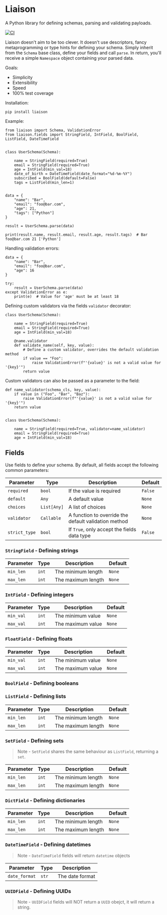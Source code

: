 # Liaison

A Python library for defining schemas, parsing and validating payloads.

[![CI](https://github.com/Julian-Nash/liaison/actions/workflows/main.yml/badge.svg?branch=master)](https://github.com/Julian-Nash/liaison/actions/workflows/main.yml)

Liaison doesn't aim to be too clever. It doesn't use descriptors, fancy metaprogramming or type hints for defining 
your schema. Simply inherit from the `Schema` base class, define your fields and call `parse`. In return, you'll 
receive a simple `Namespace` object containing your parsed data.

Goals:

- Simplicity
- Extensibility
- Speed
- 100% test coverage

Installation:

```shell
pip install liaison
```

Example:

```py3
from liaison import Schema, ValidationError
from liaison.fields import StringField, IntField, BoolField, ListField, DateTimeField


class UserSchema(Schema):

    name = StringField(required=True)
    email = StringField(required=True)
    age = IntField(min_val=18)
    date_of_birth = DateTimeField(date_format="%d-%m-%Y")
    subscribed = BoolField(default=False)
    tags = ListField(min_len=1)


data = {
    "name": "Bar",
    "email": "foo@bar.com",
    "age": 21,
    "tags": ["Python"]
}

result = UserSchema.parse(data)

print(result.name, result.email, result.age, result.tags)  # Bar foo@bar.com 21 ['Python']
```

Handling validation errors:

```py3
data = {
    "name": "Bar",
    "email": "foo@bar.com",
    "age": 16
}

try:
    result = UserSchema.parse(data)
except ValidationError as e:
    print(e)  # Value for 'age' must be at least 18
```

Defining custom validators via the fields `validator` decorator:

```py3
class UserSchema(Schema):

    name = StringField(required=True)
    email = StringField(required=True)
    age = IntField(min_val=18)

    @name.validator
    def validate_name(self, key, value):
        # Define a custom validator, overrides the default validation method
        if value == "Foo":
            raise ValidationError(f"'{value}' is not a valid value for '{key}'")
        return value
```

Custom validators can also be passed as a parameter to the field:

```py3
def name_validator(schema_cls, key, value):
    if value in ("Foo", "Bar", "Baz"):
        raise ValidationError(f"'{value}' is not a valid value for '{key}'")
    return value


class UserSchema(Schema):

    name = StringField(required=True, validator=name_validator)
    email = StringField(required=True)
    age = IntField(min_val=18)
```

## Fields

Use fields to define your schema. By default, all fields accept the following common parameters:

| Parameter | Type | Description | Default |
| --------- | ---- | ----------- | ------- |
| `required` | `bool` | If the value is required | `False` |
| `default` | `Any` | A default value  | `None` |
| `choices` | `List[Any]` | A list of choices  | `None` |
| `validator` | `Callable` | A function to override the default validation method  | `None` |
| `strict_type` | `bool` | If `True`, only accept the fields data type  | `False` |

### `StringField` - Defining strings

| Parameter | Type | Description | Default |
| --------- | ---- | ----------- | ------- |
| `min_len` | `int` | The minimum length | `None` |
| `max_len` | `int` | The maximum length | `None` |

### `IntField` - Defining integers

| Parameter | Type | Description | Default |
| --------- | ---- | ----------- | ------- |
| `min_val` | `int` | The minimum value | `None` |
| `max_val` | `int` | The maximum value | `None` |

### `FloatField` - Defining floats

| Parameter | Type | Description | Default |
| --------- | ---- | ----------- | ------- |
| `min_val` | `int` | The minimum value | `None` |
| `max_val` | `int` | The maximum value | `None` |

### `BoolField` - Defining booleans

### `ListField` - Defining lists

| Parameter | Type | Description | Default |
| --------- | ---- | ----------- | ------- |
| `min_len` | `int` | The minimum length | `None` |
| `max_len` | `int` | The maximum length | `None` |

### `SetField` - Defining sets

> Note - `SetField` shares the same behaviour as `ListField`, returning a `set`.

| Parameter | Type | Description | Default |
| --------- | ---- | ----------- | ------- |
| `min_len` | `int` | The minimum length | `None` |
| `max_len` | `int` | The maximum length | `None` |

### `DictField` - Defining dictionaries

| Parameter | Type | Description | Default |
| --------- | ---- | ----------- | ------- |
| `min_len` | `int` | The minimum length | `None` |
| `max_len` | `int` | The maximum length | `None` |

### `DateTimeField` - Defining datetimes

> Note - `DateTimeField` fields will return `datetime` objects

| Parameter | Type | Description |
| --------- | ---- | ----------- |
| `date_format` | `str` | The date format |

### `UUIDField` - Defining UUIDs

> Note - `UUIDField` fields will NOT return a `UUID` obejct, it will return a string.